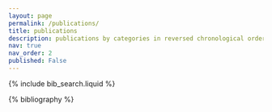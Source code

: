 ```yaml
---
layout: page
permalink: /publications/
title: publications
description: publications by categories in reversed chronological order. generated by jekyll-scholar.
nav: true
nav_order: 2
published: False
---
```


<!-- _pages/publications.md -->

<!-- Bibsearch Feature -->

{% include bib_search.liquid %}

<div class="publications">

{% bibliography %}

</div>
